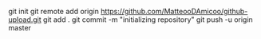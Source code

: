git init
git remote add origin https://github.com/MatteooDAmicoo/github-upload.git
git add .
git commit -m "initializing repository"
git push -u origin master
